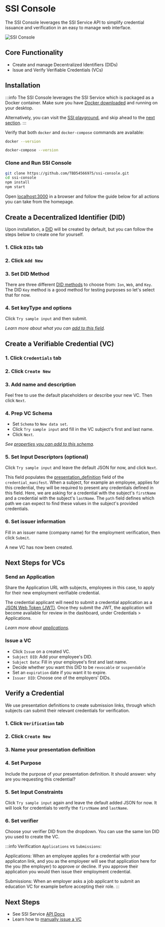 # SSI Console

The SSI Console leverages the SSI Service API to simplify credential issuance and verification in an easy to manage web interface.

![SSI Console](/img/ssi-console.png)

## Core Functionality

- Create and manage Decentralized Identifiers (DIDs)
- Issue and Verify Verifiable Credentials (VCs)

<Divider type="slash" />

## Installation

:::info
The SSI Console leverages the SSI Service which is packaged as a Docker container. Make sure you have [Docker downloaded](https://www.docker.com/products/docker-desktop/) and running on your desktop.

Alternatively, you can visit the [SSI playground](https://console.benri.io/), and skip ahead to the [next section](#create-a-decentralized-identifier-did).
:::

Verify that both `docker` and `docker-compose` commands are available:

```bash
docker --version

docker-compose --version
```

### Clone and Run SSI Console

```bash
git clone https://github.com/TBD54566975/ssi-console.git
cd ssi-console
npm install
npm start
```

Open [localhost:3000](http://localhost:3000/) in a browser and follow the guide below for all actions you can take from the homepage.

<Divider type="slash" />

## Create a Decentralized Identifier (DID)

Upon installation, a [DID](https://developer.tbd.website/docs/web5/learn/decentralized-identifiers) will be created by default, but you can follow the steps below to create one for yourself.

### 1. Click `DIDs` tab

### 2. Click `Add New`

### 3. Set DID Method

There are three different [DID methods](https://developer.tbd.website/docs/web5/learn/decentralized-identifiers/#methods) to choose from: `Ion`, `Web`, and `Key`. The DID `Key` method is a good method for testing purposes so let's select that for now.

### 4. Set keyType and options

Click `Try sample input` and then submit.

_Learn more about what you can [add to this field](https://developer.tbd.website/docs/api/ssi-service/#tag/DecentralizedIdentityAPI/paths/~1v1~1dids~1%7Bmethod%7D/put)._

<Divider type="slash" />

## Create a Verifiable Credential (VC)

### 1. Click `Credentials` tab

### 2. Click `Create New`

### 3. Add name and description

Feel free to use the default placeholders or describe your new VC. Then click `Next`.

### 4. Prep VC Schema

- Set `Schema` to `New data set`.
- Click `Try sample input` and fill in the VC subject's first and last name.
- Click `Next`.

_See [properties you can add to this schema](https://developer.tbd.website/docs/api/ssi-service#tag/SchemaAPI)._

### 5. Set Input Descriptors (optional)

Click `Try sample input` and leave the default JSON for now, and click `Next`.

This field populates the [presentation_definition](https://developer.tbd.website/docs/api/ssi-service#tag/PresentationDefinitionAPI/paths/~1v1~1presentations~1definitions/put) field of the `credential_manifest`. When a subject, for example an employee, applies for this credential, they will be required to present any credentials defined in this field. Here, we are asking for a credential with the subject's `firstName` and a credential with the subject's `lastName`. The `path` field defines which path we can expect to find these values in the subject's provided credentials.

### 6. Set issuer information

Fill in an issuer name (company name) for the employment verification, then click `Submit`.

A new VC has now been created.

<Divider type="slash" />

## Next Steps for VCs

### Send an Application

Share the Application URL with subjects, employees in this case, to apply for their new employment verifiable credential.

The credential applicant will need to submit a credential application as a [JSON Web Token (JWT)](https://jwt.io/). Once they submit the JWT, the application will become available for review in the dashboard, under Credentials > Applications.

_Learn more about [applications](https://developer.tbd.website/docs/api/ssi-service/#tag/ApplicationAPI/paths/~1v1~1manifests~1applications/put)._

### Issue a VC

- Click `Issue` on a created VC.
- `Subject DID`: Add your employee's DID.
- `Subject Data`: Fill in your employee's first and last name.
- Decide whether you want this DID to be `revocable` or `suspendable`
- Set an `expiration` date if you want it to expire.
- `Issuer DID`: Choose one of the employers' DIDs.

<Divider type="slash" />

## Verify a Credential

We use presentation definitions to create submission links, through which subjects can submit their relevant credentials for verification.

### 1. Click `Verification` tab

### 2. Click `Create New`

### 3. Name your presentation definition

### 4. Set Purpose

Include the purpose of your presentation definition. It should answer: why are you requesting this credential?

### 5. Set Input Constraints

Click `Try sample input` again and leave the default added JSON for now.
It will look for credentials to verify the `firstName` and `lastName`.

### 6. Set verifier

Choose your verifier DID from the dropdown. You can use the same Ion DID you used to create the VC.

:::info
Verification `Applications` vs `Submissions`:

Applications: When an employee applies for a credential with your applicaton link, and you as the employeer will see that application here for the you (the employer) to approve or decline. If you approve their application you would then issue their employment credential.

Submissions: When an employer asks a job applicant to submit an education VC for example before accepting their role.
:::

<Divider type="slash" />

## Next Steps

- See SSI Service [API Docs](https://developer.tbd.website/docs/api/ssi-service)
- Learn how to [manually issue a VC](https://developer.tbd.website/blog/issue-verifiable-credential-manually/)

